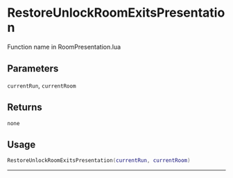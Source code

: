 # RestoreUnlockRoomExitsPresentation
Function name in RoomPresentation.lua
## Parameters
`currentRun`, `currentRoom`
## Returns
`none`
## Usage
```lua
RestoreUnlockRoomExitsPresentation(currentRun, currentRoom)
```
---
